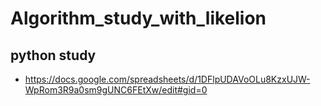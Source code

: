 # Algorithm_study_with_likelion

## python study
- https://docs.google.com/spreadsheets/d/1DFlpUDAVoOLu8KzxUJW-WpRom3R9a0sm9gUNC6FEtXw/edit#gid=0
